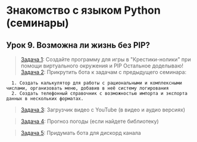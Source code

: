 # Знакомство с языком Python (семинары)
## Урок 9. Возможна ли жизнь без PIP?

> [Задача 1](https://github.com/XYI7I/GeekBrains/tree/main/Geek/PythonStart/lesson9/task1/main.py): Создайте программу для игры в "Крестики-нолики" при помощи виртуального окружения и PIP
 Остальное доделываю!
> [Задача 2](https://github.com/XYI7I/GeekBrains/tree/main/Geek/PythonStart/lesson9/task2/main.py): Прикрутить бота к задачам с предыдущего семинара:

      1. Создать калькулятор для работы с рациональными и комплексными числами, организовать меню, добавив в неё систему логирования 
      2. Создать телефонный справочник с возможностью импорта и экспорта данных в нескольких форматах.
 
> [Задача 3](https://github.com/XYI7I/GeekBrains/tree/main/Geek/PythonStart/lesson9/task3/main.py): Загрузчик видео с YouTube (в видео и аудио версиях)
 
> [Задача 4](https://github.com/XYI7I/GeekBrains/tree/main/Geek/PythonStart/lesson9/task4/main.py): Прогноз погоды (если найдете библиотеку)
 
> [Задача 5](https://github.com/XYI7I/GeekBrans/tree/main/Geek/PythonStart/lesson9/task5/main.py): Придумать бота для дискорд канала